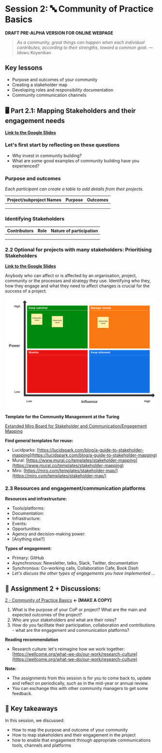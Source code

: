 # Session 2: 🔤 Community of Practice Basics

**DRAFT PRE-ALPHA VERSION FOR ONLINE WEBPAGE**

> *As a community, great things can happen when each individual contributes, according to their strengths, toward a common goal.* ― Idowu Koyenikan

## Key lessons
- Purpose and outcomes of your community 
- Creating a stakeholder map
- Developing roles and responsibility documentation 
- Community communication channels

## 🖥 Part 2.1: Mapping Stakeholders and their engagement needs

[**Link to the Google Slides**](https://docs.google.com/presentation/d/18kxCLkNEZBVfZ-IBMkE_Un0W67MBoEPbGabygMvqeRY/edit#slide=id.g13faa93073d_0_111)

### Let's first start by reflecting on these questions

* Why invest in community building?
* What are some good examples of community building have you experienced?

### **Purpose and outcomes**

*Each participant can create a table to add details from their projects.*

| **Project/subproject Names** | **Purpose** | **Outcomes** |
| --- | --- | --- |
| | | |
| | | |
| | | |

### **Identifying Stakeholders**

| **Contributors** | **Role** | **Nature of participation** |
| --- | --- | --- |
| | | |
| | | |
| | | |

### **2.2 Optional for projects with many stakeholders: Prioritising Stakeholders**

[**Link to the Google Slides**](https://docs.google.com/presentation/d/1BO-_VtRL-WrcpoEzSv_4ZCcEEg8QaZepeRGx6rB9grQ/edit#slide=id.g1072083f421_1_0)

Anybody who can affect or is affected by an organisation, project, community or the processes and strategy they use.
Identifying who they, how they engage and what they need to affect changes is crucial for the success of a project.


![Stakeholder map example with four quadrants -  Keep satisfied (high power, low interest), Manage closely (high power, high interest), Inform regularly (low power, high interest), Monitor and anticipate needs (low power, low interest)](quarto_files/images/stakeholder-map-lucidspark.png)

**Template for the Community Management at the Turing**

[Extanded Miro Board for Stakeholder and Communication/Engagement Mapping](https://miro.com/app/board/uXjVMWzhGGc=/?share_link_id=996948844923)

**Find general templates for reuse:**

- Lucidparks: [https://lucidspark.com/blog/a-guide-to-stakeholder-mapping](https://lucidspark.com/blog/a-guide-to-stakeholder-mapping)
- Mural: [https://www.mural.co/templates/stakeholder-mapping](https://www.mural.co/templates/stakeholder-mapping)
- Miro: [https://miro.com/templates/stakeholder-map/](https://miro.com/templates/stakeholder-map/)

### **2.3 Resources and engagement/communication platforms**

**Resources and infrastructure:**

- Tools/platforms:
- Documentation:
- Infrastructure:
- Events:
- Opportunities: 
- Agency and decision-making power: 
- [Anything else?]

**Types of engagement:**

- Primary: GitHub
- Asynchronous: Newsletter, talks, Slack, Twitter, documentation
- Synchronous: Co-working calls, Collaboration Cafe, Book Dash
- *Let's discuss the other types of engagements you have implemented ...*

## 📝 **Assignment 2 + Discussions:** 

[2 - Community of Practice Basics](https://docs.google.com/document/d/1r08Yu2tG8DcOiMpF6bbHrlgMRdePNxlWSRd3tvK7fcQ/edit?usp=sharing) **← [MAKE A COPY]**

1. What is the purpose of your CoP or project? What are the main and expected outcomes of the project?
2. Who are your stakeholders and what are their roles?
3. How do you facilitate their participation, collaboration and contributions - what are the engagement and communication platforms?

**Reading recommendation**

- Research culture: let's reimagine how we work together: [https://wellcome.org/what-we-do/our-work/research-culture](https://wellcome.org/what-we-do/our-work/research-culture)

**Note:**

* The assignments from this session is for you to come back to, update and reflect on periodically, such as in the mid-year or annual review.
* You can exchange this with other community managers to get some feedback.

## 🏡 Key takeaways

In this session, we discussed:

* How to map the purpose and outcome of your community
* How to map stakeholders and their engagement in the project
* how to enable that engagement through appropriate communications tools, channels and platforms
